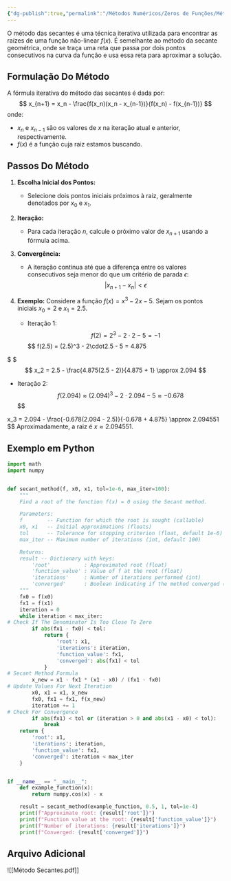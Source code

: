 ```yaml
---
{"dg-publish":true,"permalink":"/Métodos Numéricos/Zeros de Funções/Método das Secantes/","dgPassFrontmatter":true,"created":"2025-05-20T13:30:13.847-03:00"}
---
```



O método das secantes é uma técnica iterativa utilizada para encontrar as raízes de uma função não-linear $f(x)$. É semelhante ao método da secante geométrica, onde se traça uma reta que passa por dois pontos consecutivos na curva da função e usa essa reta para aproximar a solução.

## Formulação Do Método

A fórmula iterativa do método das secantes é dada por:
$$
x_{n+1} = x_n - \frac{f(x_n)(x_n - x_{n-1})}{f(x_n) - f(x_{n-1})}
$$
onde:

- $x_n$ e $x_{n-1}$ são os valores de $x$ na iteração atual e anterior, respectivamente.
- $f(x)$ é a função cuja raiz estamos buscando.

## Passos Do Método

1. **Escolha Inicial dos Pontos:**
   - Selecione dois pontos iniciais próximos à raiz, geralmente denotados por $x_0$ e $x_1$.

2. **Iteração:**
   - Para cada iteração $n$, calcule o próximo valor de $x_{n+1}$ usando a fórmula acima.

3. **Convergência:**
   - A iteração continua até que a diferença entre os valores consecutivos seja menor do que um critério de parada $\epsilon$:
$$
 |x_{n+1} - x_n| < \epsilon
$$
4. **Exemplo:**
   Considere a função $f(x) = x^3 - 2x - 5$. Sejam os pontos iniciais $x_0 = 2$ e $x_1 = 2.5$.

   - Iteração 1:
$$
f(2) = 2^3 - 2\cdot2 - 5 = -1
$$
$$
f(2.5) = (2.5)^3 - 2\cdot2.5 - 5 = 4.875

$
$$$
x_2 = 2.5 - \frac{4.875(2.5 - 2)}{4.875 + 1} \approx 2.094
$$
   - Iteração 2:
$$
f(2.094) \approx (2.094)^3 - 2\cdot2.094 - 5 \approx -0.678
$$$$

x_3 = 2.094 - \frac{-0.678(2.094 - 2.5)}{-0.678 + 4.875} \approx 2.094551
$$
   Aproximadamente, a raiz é $x \approx 2.094551$.

## Exemplo em Python

```python
import math
import numpy


def secant_method(f, x0, x1, tol=1e-6, max_iter=100):
    """
    Find a root of the function f(x) = 0 using the Secant method.

    Parameters:
    f        -- Function for which the root is sought (callable)
    x0, x1   -- Initial approximations (floats)
    tol      -- Tolerance for stopping criterion (float, default 1e-6)
    max_iter -- Maximum number of iterations (int, default 100)

    Returns:
    result -- Dictionary with keys:
        'root'           : Approximated root (float)
        'function_value' : Value of f at the root (float)
        'iterations'     : Number of iterations performed (int)
        'converged'      : Boolean indicating if the method converged (bool)
    """
    fx0 = f(x0)
    fx1 = f(x1)
    iteration = 0
    while iteration < max_iter:
# Check If The Denominator Is Too Close To Zero
        if abs(fx1 - fx0) < tol:
            return {
                'root': x1,
                'iterations': iteration,
                'function_value': fx1,
                'converged': abs(fx1) < tol
            }
# Secant Method Formula
        x_new = x1 - fx1 * (x1 - x0) / (fx1 - fx0)
# Update Values For Next Iteration
        x0, x1 = x1, x_new
        fx0, fx1 = fx1, f(x_new)
        iteration += 1
# Check For Convergence
        if abs(fx1) < tol or (iteration > 0 and abs(x1 - x0) < tol):
            break
    return {
        'root': x1,
        'iterations': iteration,
        'function_value': fx1,
        'converged': iteration < max_iter
    }


if __name__ == "__main__":
    def example_function(x):
        return numpy.cos(x) - x

    result = secant_method(example_function, 0.5, 1, tol=1e-4)
    print(f"Approximate root: {result['root']}")
    print(f"Function value at the root: {result['function_value']}")
    print(f"Number of iterations: {result['iterations']}")
    print(f"Converged: {result['converged']}")
```

## Arquivo Adicional

![[Método Secantes.pdf]]
